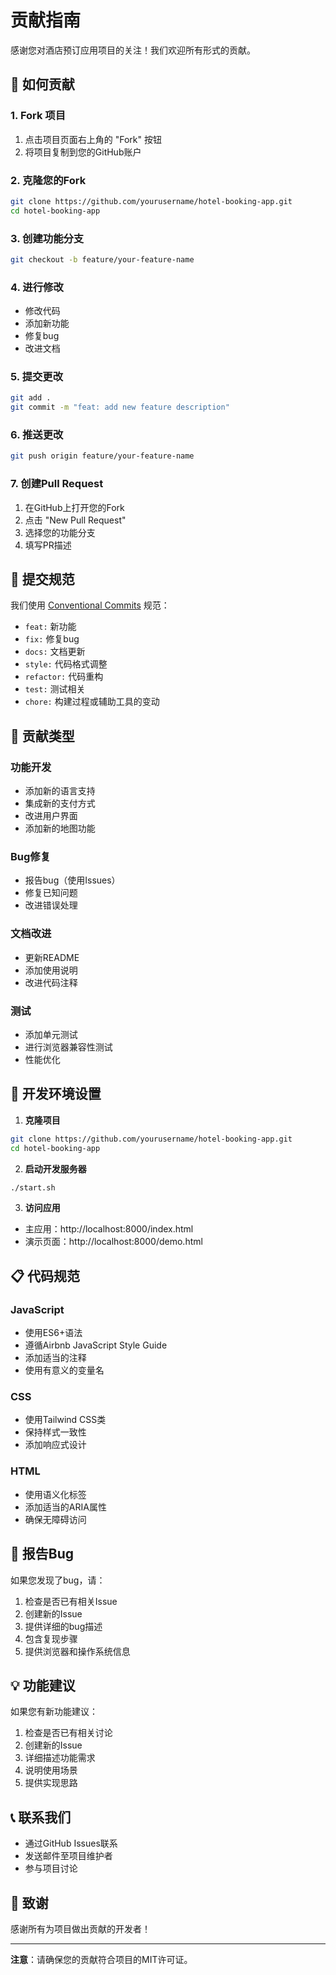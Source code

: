 # 贡献指南

感谢您对酒店预订应用项目的关注！我们欢迎所有形式的贡献。

## 🚀 如何贡献

### 1. Fork 项目
1. 点击项目页面右上角的 "Fork" 按钮
2. 将项目复制到您的GitHub账户

### 2. 克隆您的Fork
```bash
git clone https://github.com/yourusername/hotel-booking-app.git
cd hotel-booking-app
```

### 3. 创建功能分支
```bash
git checkout -b feature/your-feature-name
```

### 4. 进行修改
- 修改代码
- 添加新功能
- 修复bug
- 改进文档

### 5. 提交更改
```bash
git add .
git commit -m "feat: add new feature description"
```

### 6. 推送更改
```bash
git push origin feature/your-feature-name
```

### 7. 创建Pull Request
1. 在GitHub上打开您的Fork
2. 点击 "New Pull Request"
3. 选择您的功能分支
4. 填写PR描述

## 📝 提交规范

我们使用 [Conventional Commits](https://www.conventionalcommits.org/) 规范：

- `feat:` 新功能
- `fix:` 修复bug
- `docs:` 文档更新
- `style:` 代码格式调整
- `refactor:` 代码重构
- `test:` 测试相关
- `chore:` 构建过程或辅助工具的变动

## 🎯 贡献类型

### 功能开发
- 添加新的语言支持
- 集成新的支付方式
- 改进用户界面
- 添加新的地图功能

### Bug修复
- 报告bug（使用Issues）
- 修复已知问题
- 改进错误处理

### 文档改进
- 更新README
- 添加使用说明
- 改进代码注释

### 测试
- 添加单元测试
- 进行浏览器兼容性测试
- 性能优化

## 🔧 开发环境设置

1. **克隆项目**
```bash
git clone https://github.com/yourusername/hotel-booking-app.git
cd hotel-booking-app
```

2. **启动开发服务器**
```bash
./start.sh
```

3. **访问应用**
- 主应用：http://localhost:8000/index.html
- 演示页面：http://localhost:8000/demo.html

## 📋 代码规范

### JavaScript
- 使用ES6+语法
- 遵循Airbnb JavaScript Style Guide
- 添加适当的注释
- 使用有意义的变量名

### CSS
- 使用Tailwind CSS类
- 保持样式一致性
- 添加响应式设计

### HTML
- 使用语义化标签
- 添加适当的ARIA属性
- 确保无障碍访问

## 🐛 报告Bug

如果您发现了bug，请：

1. 检查是否已有相关Issue
2. 创建新的Issue
3. 提供详细的bug描述
4. 包含复现步骤
5. 提供浏览器和操作系统信息

## 💡 功能建议

如果您有新功能建议：

1. 检查是否已有相关讨论
2. 创建新的Issue
3. 详细描述功能需求
4. 说明使用场景
5. 提供实现思路

## 📞 联系我们

- 通过GitHub Issues联系
- 发送邮件至项目维护者
- 参与项目讨论

## 🙏 致谢

感谢所有为项目做出贡献的开发者！

---

**注意**：请确保您的贡献符合项目的MIT许可证。 